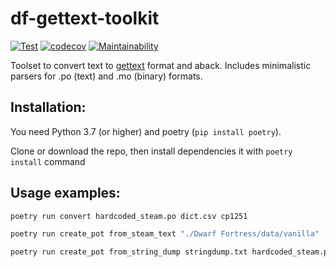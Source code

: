 # df-gettext-toolkit

[![Test](https://github.com/dfint/df-gettext-toolkit/actions/workflows/test.yml/badge.svg)](https://github.com/dfint/df-gettext-toolkit/actions/workflows/test.yml)
[![codecov](https://codecov.io/gh/dfint/df-gettext-toolkit/branch/master/graph/badge.svg?token=JfVwndEDlC)](https://codecov.io/gh/dfint/df-gettext-toolkit)
[![Maintainability](https://api.codeclimate.com/v1/badges/8f5de82303b55de3b930/maintainability)](https://codeclimate.com/github/dfint/df-gettext-toolkit/maintainability)

Toolset to convert text to [gettext](https://en.wikipedia.org/wiki/Gettext) format and aback. Includes minimalistic parsers for .po (text) and .mo (binary) formats.

## Installation:

You need Python 3.7 (or higher) and poetry (`pip install poetry`).

Clone or download the repo, then install dependencies it with `poetry install` command

## Usage examples:

```bash
poetry run convert hardcoded_steam.po dict.csv cp1251
```
```bash
poetry run create_pot from_steam_text "./Dwarf Fortress/data/vanilla" ./pot_files/
```
```bash
poetry run create_pot from_string_dump stringdump.txt hardcoded_steam.pot
```
